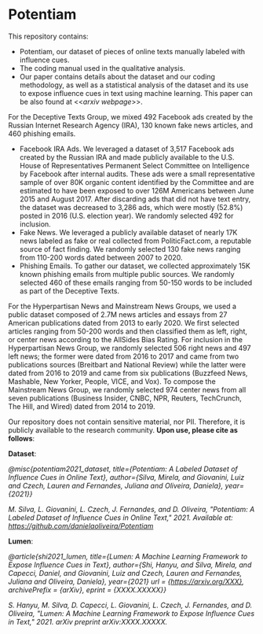 # Potentiam

This repository contains:
* Potentiam, our dataset of pieces of online texts manually labeled with influence cues.
* The coding manual used in the qualitative analysis.
* Our paper contains details about the dataset and our coding methodology, as well as a statistical analysis of the dataset and its use to expose influence cues in text using machine learning. This paper can be also found at <<*arxiv webpage*>>. 

For the Deceptive Texts Group, we mixed 492 Facebook ads created by the Russian Internet Research Agency (IRA), 130 known fake news articles, and 460 phishing emails. 
* Facebook IRA Ads. We leveraged a dataset of 3,517 Facebook ads created by the Russian IRA and made publicly available to the U.S. House of Representatives Permanent Select Committee on Intelligence  by Facebook after internal audits. These ads were a small representative sample of over 80K organic content identified by the Committee and are estimated to have been exposed to over 126M Americans between June 2015 and August 2017. After discarding ads that did not have text entry, the dataset was decreased to 3,286 ads, which were mostly (52.8%) posted in 2016 (U.S. election year). We randomly selected 492 for inclusion. 
* Fake News. We leveraged a publicly available dataset of nearly 17K news labeled as fake or real collected from PoliticFact.com, a reputable source of fact finding. We randomly selected 130 fake news ranging from 110-200 words dated between 2007 to 2020. 
* Phishing Emails. To gather our dataset, we collected approximately 15K known phishing emails from multiple public sources. We randomly selected 460 of these emails ranging from 50-150 words to be included as part of the Deceptive Texts.

For the Hyperpartisan News and Mainstream News Groups, we used a public dataset composed of 2.7M news articles and essays from 27 American publications dated from 2013 to early 2020. We first selected articles ranging from 50-200 words and then classified them as left, right, or center news according to the AllSides Bias Rating. For inclusion in the Hyperpartisan News Group, we randomly selected 506 right news and 497 left news; the former were dated from 2016 to 2017 and came from two publications sources (Breitbart and National Review) while the latter were dated from 2016 to 2019 and came from six publications (Buzzfeed News, Mashable, New Yorker, People, VICE, and Vox). To compose the Mainstream News Group, we randomly selected 974 center news from all seven publications (Business Insider, CNBC, NPR, Reuters, TechCrunch, The Hill, and Wired) dated from 2014 to 2019.

Our repository does not contain sensitive material, nor PII. Therefore, it is publicly available to the research community. **Upon use, please cite as follows**:

**Dataset**: 

*@misc{potentiam2021_dataset, 
title={Potentiam: A Labeled Dataset of Influence Cues in Online Text}, 
author={Silva, Mirela, and Giovanini, Luiz and Czech, Lauren and Fernandes, Juliana and Oliveira, Daniela}, 
year={2021}}*

*M. Silva, L. Giovanini, L. Czech, J. Fernandes, and D. Oliveira, "Potentiam: A Labeled Dataset of Influence Cues in Online Text," 2021. Available at: https://github.com/danielaoliveira/Potentiam*

**Lumen**: 

*@article{shi2021_lumen, 
title={Lumen: A Machine Learning Framework to Expose Influence Cues in Text}, 
author={Shi, Hanyu, and Silva, Mirela, and Capecci, Daniel, and Giovanini, Luiz and Czech, Lauren and Fernandes, Juliana and Oliveira, Daniela}, 
year={2021}
url = {https://arxiv.org/XXX},
archivePrefix = {arXiv},
eprint = {XXXX.XXXXX}}*

*S. Hanyu, M. Silva, D. Capecci, L. Giovanini, L. Czech, J. Fernandes, and D. Oliveira, "Lumen: A Machine Learning Framework to Expose Influence Cues in Text," 2021. arXiv preprint arXiv:XXXX.XXXXX.*
